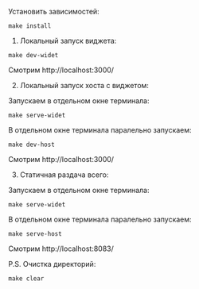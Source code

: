 Установить зависимостей:
```
make install
```

1. Локальный запуск виджета:
```
make dev-widet
```
Смотрим http://localhost:3000/

2. Локальный запуск хоста с виджетом:

Запускаем в отдельном окне терминала:
```
make serve-widet
```
В отдельном окне терминала паралельно запускаем:
```
make dev-host
```
Смотрим http://localhost:3000/


3. Статичная раздача всего:

Запускаем в отдельном окне терминала:
```
make serve-widet
```
В отдельном окне терминала паралельно запускаем:
```
make serve-host
```
Смотрим http://localhost:8083/


P.S.
Очистка директорий:
```
make clear
```

